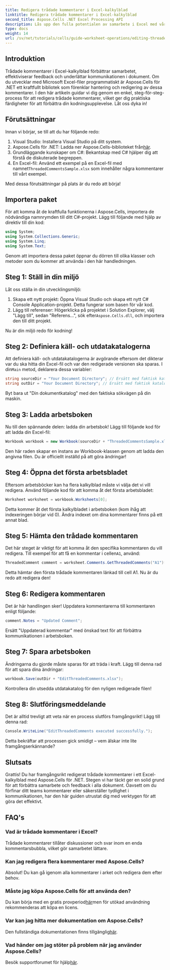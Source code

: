 ```yaml
---
title: Redigera trådade kommentarer i Excel-kalkylblad
linktitle: Redigera trådade kommentarer i Excel-kalkylblad
second_title: Aspose.Cells .NET Excel Processing API
description: Lås upp den fulla potentialen av samarbete i Excel med vår omfattande guide om redigering av trådade kommentarer med Aspose.Cells för .NET. Den här artikeln ger en tydlig, steg-för-steg-strategi för att förbättra kommunikationen i dina Excel-kalkylblad.
type: docs
weight: 14
url: /sv/net/tutorials/cells/guide-worksheet-operations/editing-threaded-comments/
---
```

## Introduktion

Trådade kommentarer i Excel-kalkylblad förbättrar samarbetet, effektiviserar feedback och underlättar kommunikationen i dokument. Om du utvecklar med Microsoft Excel-filer programmatiskt är Aspose.Cells för .NET ett kraftfullt bibliotek som förenklar hantering och redigering av dessa kommentarer. I den här artikeln guidar vi dig genom en enkel, steg-för-steg-process för att redigera trådade kommentarer, vilket ger dig praktiska färdigheter för att förbättra din kodningsupplevelse. Låt oss dyka in!

## Förutsättningar
Innan vi börjar, se till att du har följande redo:

1. Visual Studio: Installera Visual Studio på ditt system.
2.  Aspose.Cells för .NET: Ladda ner Aspose.Cells-biblioteket från[här](https://releases.aspose.com/cells/net/).
3. Grundläggande kunskaper om C#: Bekantskap med C# hjälper dig att förstå de diskuterade begreppen.
4.  En Excel-fil: Använd ett exempel på en Excel-fil med namnet`ThreadedCommentsSample.xlsx` som innehåller några kommentarer till vårt exempel.

Med dessa förutsättningar på plats är du redo att börja!

## Importera paket
För att komma åt de kraftfulla funktionerna i Aspose.Cells, importera de nödvändiga namnrymden till ditt C#-projekt. Lägg till följande med hjälp av direktiv till din kod:

```csharp
using System;
using System.Collections.Generic;
using System.Linq;
using System.Text;
```

Genom att importera dessa paket öppnar du dörren till olika klasser och metoder som du kommer att använda i den här handledningen.

## Steg 1: Ställ in din miljö
Låt oss ställa in din utvecklingsmiljö:

1. Skapa ett nytt projekt: Öppna Visual Studio och skapa ett nytt C# Console Application-projekt. Detta fungerar som basen för vår kod.
2. Lägg till referenser: Högerklicka på projektet i Solution Explorer, välj "Lägg till", sedan "Referens...", sök efter`Aspose.Cells.dll`, och importera den till ditt projekt.

Nu är din miljö redo för kodning!

## Steg 2: Definiera käll- och utdatakatalogerna
 Att definiera käll- och utdatakatalogerna är avgörande eftersom det dikterar var du ska hitta din Excel-fil och var den redigerade versionen ska sparas. I din`Main` metod, deklarera dessa variabler:

```csharp
string sourceDir = "Your Document Directory"; // Ersätt med faktisk katalog
string outDir = "Your Document Directory"; // Ersätt med faktisk katalog
```

Byt bara ut "Din dokumentkatalog" med den faktiska sökvägen på din maskin.

## Steg 3: Ladda arbetsboken
Nu till den spännande delen: ladda din arbetsbok! Lägg till följande kod för att ladda din Excel-fil:

```csharp
Workbook workbook = new Workbook(sourceDir + "ThreadedCommentsSample.xlsx");
```

Den här raden skapar en instans av Workbook-klassen genom att ladda den angivna filen. Du är officiellt inställd på att göra ändringar!

## Steg 4: Öppna det första arbetsbladet
Eftersom arbetsböcker kan ha flera kalkylblad måste vi välja det vi vill redigera. Använd följande kod för att komma åt det första arbetsbladet:

```csharp
Worksheet worksheet = workbook.Worksheets[0];
```

Detta kommer åt det första kalkylbladet i arbetsboken (kom ihåg att indexeringen börjar vid 0). Ändra indexet om dina kommentarer finns på ett annat blad.

## Steg 5: Hämta den trådade kommentaren
 Det här steget är viktigt för att komma åt den specifika kommentaren du vill redigera. Till exempel för att få en kommentar i cellen`A1`, använd:

```csharp
ThreadedComment comment = worksheet.Comments.GetThreadedComments("A1")[0];
```

Detta hämtar den första trådade kommentaren länkad till cell A1. Nu är du redo att redigera den!

## Steg 6: Redigera kommentaren
Det är här handlingen sker! Uppdatera kommentarerna till kommentaren enligt följande:

```csharp
comment.Notes = "Updated Comment";
```

Ersätt "Uppdaterad kommentar" med önskad text för att förbättra kommunikationen i arbetsboken.

## Steg 7: Spara arbetsboken
Ändringarna du gjorde måste sparas för att träda i kraft. Lägg till denna rad för att spara dina ändringar:

```csharp
workbook.Save(outDir + "EditThreadedComments.xlsx");
```

Kontrollera din utsedda utdatakatalog för den nyligen redigerade filen!

## Steg 8: Slutföringsmeddelande
Det är alltid trevligt att veta när en process slutförs framgångsrikt! Lägg till denna rad:

```csharp
Console.WriteLine("EditThreadedComments executed successfully.");
```

Detta bekräftar att processen gick smidigt – vem älskar inte lite framgångserkännande?

## Slutsats
Grattis! Du har framgångsrikt redigerat trådade kommentarer i ett Excel-kalkylblad med Aspose.Cells för .NET. Stegen vi har täckt ger en solid grund för att förbättra samarbete och feedback i alla dokument. Oavsett om du förfinar ditt teams kommentarer eller säkerställer tydlighet i kommunikationen, har den här guiden utrustat dig med verktygen för att göra det effektivt.

## FAQ's

### Vad är trådade kommentarer i Excel?
Trådade kommentarer tillåter diskussioner och svar inom en enda kommentarsbubbla, vilket gör samarbetet lättare.

### Kan jag redigera flera kommentarer med Aspose.Cells?
Absolut! Du kan gå igenom alla kommentarer i arket och redigera dem efter behov.

### Måste jag köpa Aspose.Cells för att använda den?
 Du kan börja med en gratis provperiod[här](https://releases.aspose.com/)men för utökad användning rekommenderas att köpa en licens.

### Var kan jag hitta mer dokumentation om Aspose.Cells?
 Den fullständiga dokumentationen finns tillgänglig[här](https://reference.aspose.com/cells/net/).

### Vad händer om jag stöter på problem när jag använder Aspose.Cells?
 Besök supportforumet för hjälp[här](https://forum.aspose.com/c/cells/9).